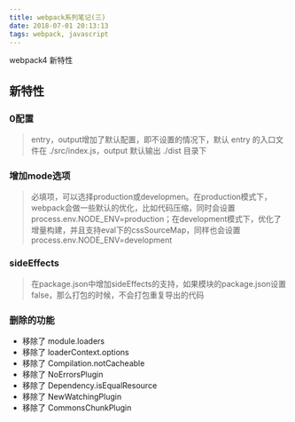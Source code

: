 ```yaml
---
title: webpack系列笔记(三)
date: 2018-07-01 20:13:13
tags: webpack, javascript
---
```


webpack4 新特性

<!-- more -->

## 新特性
### 0配置
> entry，output增加了默认配置，即不设置的情况下，默认 entry 的入口文件在 ./src/index.js，output 默认输出 ./dist 目录下

### 增加mode选项
> 必填项，可以选择production或developmen。在production模式下，webpack会做一些默认的优化，比如代码压缩，同时会设置process.env.NODE_ENV=production；在development模式下，优化了增量构建，并且支持eval下的cssSourceMap，同样也会设置process.env.NODE_ENV=development

### sideEffects
> 在package.json中增加sideEffects的支持，如果模块的package.json设置false，那么打包的时候，不会打包重复导出的代码

### 删除的功能

* 移除了 module.loaders
* 移除了 loaderContext.options
* 移除了 Compilation.notCacheable
* 移除了 NoErrorsPlugin
* 移除了 Dependency.isEqualResource
* 移除了 NewWatchingPlugin
* 移除了 CommonsChunkPlugin
